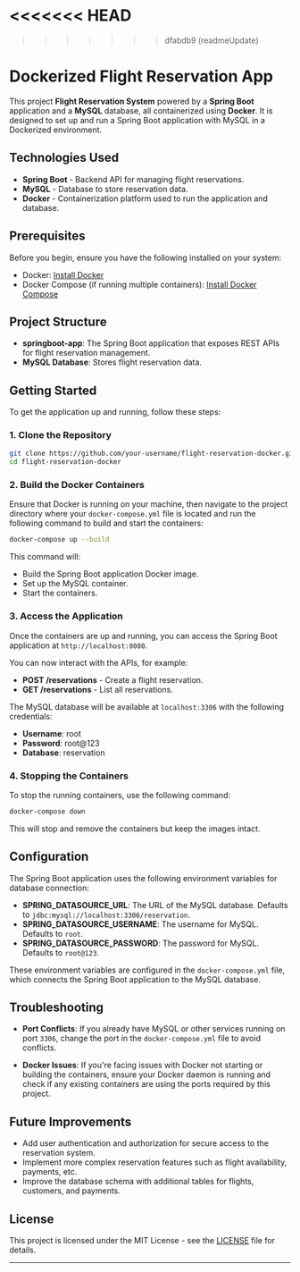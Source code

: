 <<<<<<< HEAD
=======

>>>>>>> dfabdb9 (readmeUpdate)
# Dockerized Flight Reservation App

This project **Flight Reservation System** powered by a **Spring Boot** application and a **MySQL** database, all containerized using **Docker**. It is designed to set up and run a Spring Boot application with MySQL in a Dockerized environment.

## Technologies Used

- **Spring Boot** - Backend API for managing flight reservations.
- **MySQL** - Database to store reservation data.
- **Docker** - Containerization platform used to run the application and database.

## Prerequisites

Before you begin, ensure you have the following installed on your system:

- Docker: [Install Docker](https://docs.docker.com/get-docker/)
- Docker Compose (if running multiple containers): [Install Docker Compose](https://docs.docker.com/compose/install/)

## Project Structure

- **springboot-app**: The Spring Boot application that exposes REST APIs for flight reservation management.
- **MySQL Database**: Stores flight reservation data.

## Getting Started

To get the application up and running, follow these steps:

### 1. Clone the Repository

```bash
git clone https://github.com/your-username/flight-reservation-docker.git
cd flight-reservation-docker
```

### 2. Build the Docker Containers

Ensure that Docker is running on your machine, then navigate to the project directory where your `docker-compose.yml` file is located and run the following command to build and start the containers:

```bash
docker-compose up --build
```

This command will:

- Build the Spring Boot application Docker image.
- Set up the MySQL container.
- Start the containers.

### 3. Access the Application

Once the containers are up and running, you can access the Spring Boot application at `http://localhost:8080`.

You can now interact with the APIs, for example:

- **POST /reservations** - Create a flight reservation.
- **GET /reservations** - List all reservations.

The MySQL database will be available at `localhost:3306` with the following credentials:

- **Username**: root
- **Password**: root@123
- **Database**: reservation

### 4. Stopping the Containers

To stop the running containers, use the following command:

```bash
docker-compose down
```

This will stop and remove the containers but keep the images intact.

## Configuration

The Spring Boot application uses the following environment variables for database connection:

- **SPRING_DATASOURCE_URL**: The URL of the MySQL database. Defaults to `jdbc:mysql://localhost:3306/reservation`.
- **SPRING_DATASOURCE_USERNAME**: The username for MySQL. Defaults to `root`.
- **SPRING_DATASOURCE_PASSWORD**: The password for MySQL. Defaults to `root@123`.

These environment variables are configured in the `docker-compose.yml` file, which connects the Spring Boot application to the MySQL database.

## Troubleshooting

- **Port Conflicts**: If you already have MySQL or other services running on port `3306`, change the port in the `docker-compose.yml` file to avoid conflicts.
  
- **Docker Issues**: If you're facing issues with Docker not starting or building the containers, ensure your Docker daemon is running and check if any existing containers are using the ports required by this project.

## Future Improvements

- Add user authentication and authorization for secure access to the reservation system.
- Implement more complex reservation features such as flight availability, payments, etc.
- Improve the database schema with additional tables for flights, customers, and payments.

## License

This project is licensed under the MIT License - see the [LICENSE](LICENSE) file for details.

---

